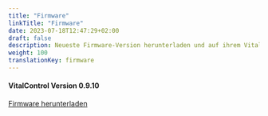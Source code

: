 ```yaml
---
title: "Firmware"
linkTitle: "Firmware"
date: 2023-07-18T12:47:29+02:00
draft: false
description: Neueste Firmware-Version herunterladen und auf ihrem VitalControl-Gerät einspielen.
weight: 100
translationKey: firmware
---
```

#### VitalControl Version 0.9.10

<a href="/download/firmware.vcu" role="button" class="btn btn-primary btn-lg">Firmware herunterladen</a>
